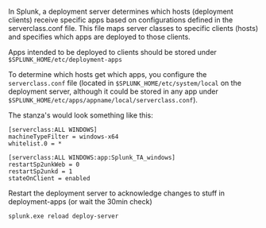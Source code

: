 ﻿In Splunk, a deployment server determines which hosts (deployment clients) receive specific apps based on configurations defined in the serverclass.conf file. This file maps server classes to specific clients (hosts) and specifies which apps are deployed to those clients.

Apps intended to be deployed to clients should be stored under ```$SPLUNK_HOME/etc/deployment-apps```

To determine which hosts get which apps, you configure the ```serverclass.conf``` file (located in ```$SPLUNK_HOME/etc/system/local``` on the deployment server, although it could be stored in any app under ```$SPLUNK_HOME/etc/apps/appname/local/serverclass.conf```). 


The stanza's would look something like this:
```
[serverclass:ALL WINDOWS] 
machineTypeFilter = windows-x64 
whitelist.0 = *

[serverclass:ALL WINDOWS:app:Splunk_TA_windows]
restartSp2unkWeb = 0
restartSp2unkd = 1
stateOnClient = enabled
```

Restart the deployment server to acknowledge changes to stuff in deployment-apps (or wait the 30min check)
```
splunk.exe reload deploy-server
```
